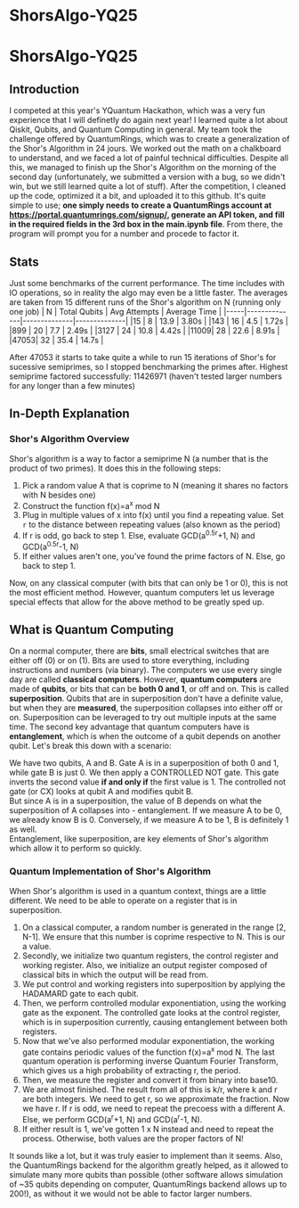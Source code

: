 # ShorsAlgo-YQ25
# ShorsAlgo-YQ25
## Introduction  
I competed at this year's YQuantum Hackathon, which was a very fun experience that I will definetly do again next year! I learned quite a lot about Qiskit, Qubits, and Quantum Computing in general. My team took the challenge offered by QuantumRings, which was to create a generalization of the Shor's Algorithm in 24 jours. We worked out the math on a chalkboard to understand, and we faced a lot of painful technical difficulties. Despite all this, we managed to finish up the Shor's Algorithm on the morning of the second day (unfortunately, we submitted a version with a bug, so we didn't win, but we still learned quite a lot of stuff). After the competition, I cleaned up the code, optimized it a bit, and uploaded it to this github. It's quite simple to use; **one simply needs to create a QuantumRings account at https://portal.quantumrings.com/signup/, generate an API token, and fill in the required fields in the 3rd box in the main.ipynb file**. From there, the program will prompt you for a number and procede to factor it.
## Stats
Just some benchmarks of the current performance. The time includes with IO operations, so in reality the algo may even be a little  faster.
The averages are taken from 15 different runs of the Shor's algorithm on N (running only one job)
| N	  | Total Qubits | Avg Attempts |	Average Time |
|-----|--------------|--------------|--------------|
|15	  | 8	           | 13.9	        | 3.80s        |
|143  |	16	         | 4.5          |	1.72s        |
|899  |	20	         | 7.7	        | 2.49s	       |
|3127 | 24	         | 10.8	        |	4.42s	       |
|11009| 28	         | 22.6	        | 8.91s        |
|47053|	32		       | 35.4	        | 14.7s        |

After 47053 it starts to take quite a while to run 15 iterations of Shor's for sucessive semiprimes, so I stopped benchmarking the primes after.
Highest semiprime factored successfully: 11426971 (haven't tested larger numbers for any longer than a few minutes)

## In-Depth Explanation
### Shor's Algorithm Overview
Shor's algorithm is a way to factor a semiprime N (a number that is the product of two primes). It does this in the following steps:
1. Pick a random value A that is coprime to N (meaning it shares no factors with N besides one)
2. Construct the function f(x)=a<sup>x</sup> mod N
3. Plug in multiple values of x into f(x) until you find a repeating value. Set `r` to the distance between repeating values (also known as the period)
4. If r is odd, go back to step 1. Else, evaluate GCD(a<sup>0.5r</sup>+1, N) and GCD(a<sup>0.5r</sup>-1, N)
5. If either values aren't one, you've found the prime factors of N. Else, go back to step 1.

Now, on any classical computer (with bits that can only be 1 or 0), this is not the most efficient method. However, quantum computers let us leverage special effects that allow for the above method to be greatly sped up.
## What is Quantum Computing
On a normal computer, there are **bits**, small electrical switches that are either off (0) or on (1). Bits are used to store everything, including instructions and numbers (via binary). The computers we use every single day are called **classical computers**. However, **quantum computers** are made of **qubits**, or bits that can be **both 0 and 1**, or off and on. This is called **superposition**. Qubits that are in superposition don't have a definite value, but when they are **measured**, the superposition collapses into either off or on. Superposition can be leveraged to try out multiple inputs at the same time. The second key advantage that quantum computers have is **entanglement**, which is when the outcome of a qubit depends on another qubit. Let's break this down with a scenario:  

We have two qubits, A and B. Gate A is in a superposition of both 0 and 1, while gate B is just 0.
We then apply a CONTROLLED NOT gate. This gate inverts the second value **if and only if** the first value is 1.
The controlled not gate (or CX) looks at qubit A and modifies qubit B.  
But since A is in a superposition, the value of B depends on what the superposition of A collapses into - entanglement.
If we measure A to be 0, we already know B is 0. Conversely, if we measure A to be 1, B is definitely 1 as well.  
Entanglement, like superposition, are key elements of Shor's algorithm which allow it to perform so quickly.
### Quantum Implementation of Shor's Algorithm
When Shor's algorithm is used in a quantum context, things are a little different. We need to be able to operate on a register that is in superposition.
1. On a classical computer, a random number is generated in the range [2, N-1]. We ensure that this number is coprime respective to N. This is our a value.
2. Secondly, we initialize two quantum registers, the control register and working register. Also, we initialize an output register composed of classical bits in which the output will be read from.
3. We put control and working registers into superposition by applying the HADAMARD gate to each qubit.
4. Then, we perform controlled modular exponentiation, using the working gate as the exponent. The controlled gate looks at the control register, which is in superposition currently, causing entanglement between both registers.
5. Now that we've also performed modular exponentiation, the working gate contains periodic values of the function f(x)=a<sup>x</sup> mod N. The last quantum operation is performing inverse Quantum Fourier Transform, which gives us a high probability of extracting r, the period.
6. Then, we measure the register and convert it from binary into base10.
7. We are almost finished. The result from all of this is k/r, where k and r are both integers. We need to get r, so we approximate the fraction. Now we have r. If r is odd, we need to repeat the precoess with a different A. Else, we perform GCD(a<sup>r</sup>+1, N) and  GCD(a<sup>r</sup>-1, N).
8. If either result is 1, we've gotten 1 x N instead and need to repeat the process. Otherwise, both values are the proper factors of N!

It sounds like a lot, but it was truly easier to implement than it seems. Also, the QuantumRings backend for the algorithm greatly helped, as it allowed to simulate many more qubits than possible (other software allows simulation of ~35 qubits depending on computer, QuantumRings backend allows up to 200!), as without it we would not be able to factor larger numbers.
